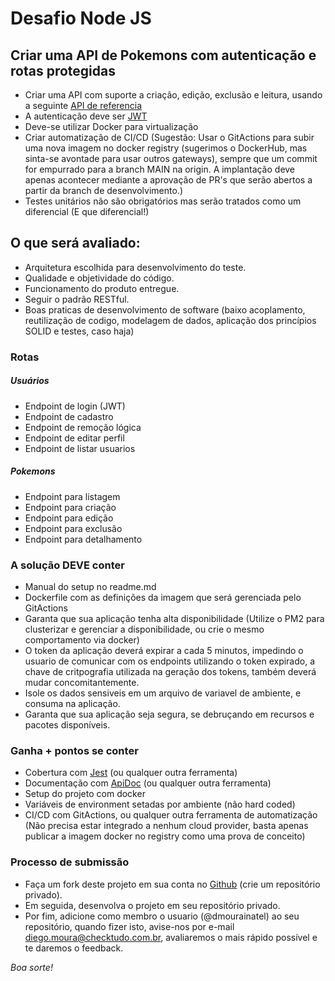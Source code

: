 # Desafio Node JS

## Criar uma API de Pokemons com autenticação e rotas protegidas

 - Criar uma API com suporte a criação, edição, exclusão e leitura, usando a seguinte
[API de referencia](https://pokeapi.co/)
 - A autenticação deve ser [JWT](https://jwt.io/)
 - Deve-se utilizar Docker para virtualização
 - Criar automatização de CI/CD (Sugestão: Usar o GitActions para subir uma nova imagem no docker registry (sugerimos o DockerHub, mas sinta-se avontade para usar outros gateways), sempre que um commit for empurrado para a branch MAIN na origin. A implantação deve apenas acontecer mediante a aprovação de PR's que serão abertos a partir da branch de desenvolvimento.)  
 - Testes unitários não são obrigatórios mas serão tratados como um diferencial (E que diferencial!)
 
## O que será avaliado:

- Arquitetura escolhida para desenvolvimento do teste.
- Qualidade e objetividade do código.
- Funcionamento do produto entregue.
- Seguir o padrão RESTful.
- Boas praticas de desenvolvimento de software (baixo acoplamento, reutilização de codigo, modelagem de dados, aplicação dos princípios SOLID e testes, caso haja)

### Rotas
##### Usuários

- Endpoint de login (JWT)
- Endpoint de cadastro
- Endpoint de remoção lógica
- Endpoint de editar perfil
- Endpoint de listar usuarios

##### Pokemons

- Endpoint para listagem
- Endpoint para criação
- Endpoint para edição
- Endpoint para exclusão
- Endpoint para detalhamento

### A solução DEVE conter

- Manual do setup no readme.md
- Dockerfile com as definições da imagem que será gerenciada pelo GitActions
- Garanta que sua aplicação tenha alta disponibilidade (Utilize o PM2 para clusterizar e gerenciar a disponibilidade, ou crie o mesmo comportamento via docker)
- O token da aplicação deverá expirar a cada 5 minutos, impedindo o usuario de comunicar com os endpoints utilizando o token expirado, a chave de critpografia utilizada na geração dos tokens, também deverá mudar concomitantemente.
- Isole os dados sensiveis em um arquivo de variavel de ambiente, e consuma na aplicação.
- Garanta que sua aplicação seja segura, se debruçando em recursos e pacotes disponíveis. 

### **Ganha + pontos se conter**

- Cobertura com [Jest](https://jestjs.io/) (ou qualquer outra ferramenta)
- Documentação com [ApiDoc](https://apidocjs.com/) (ou qualquer outra ferramenta)
- Setup do projeto com docker
- Variáveis de environment setadas por ambiente (não hard coded)
- CI/CD com GitActions, ou qualquer outra ferramenta de automatização (Não precisa estar integrado a nenhum cloud provider, basta apenas publicar a imagem docker no registry como uma prova de conceito)


### Processo de submissão

- Faça um fork deste projeto em sua conta no [Github](https://github.com/join) (crie um repositório privado).
- Em seguida, desenvolva o projeto em seu repositório privado.
- Por fim, adicione como membro o usuario (@dmourainatel) ao seu repositório, quando fizer isto, avise-nos por e-mail diego.moura@checktudo.com.br, avaliaremos o mais rápido possível e te daremos o feedback.

_Boa sorte!_



